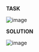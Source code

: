 **TASK**

![image](https://github.com/Ireal-ai/SQLAcademyTaskSolution/assets/82309024/4ed92108-9d3c-45ba-8935-ed0a5b9cc2c3)


**SOLUTION**

![image](https://github.com/Ireal-ai/SQLAcademyTaskSolution/assets/82309024/c9d86cbf-4501-481d-bdda-8be94624aed9)
